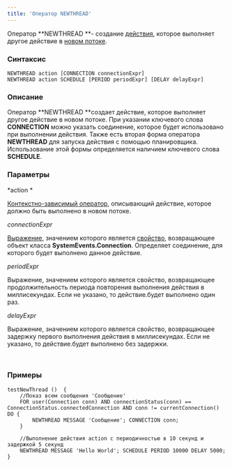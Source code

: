 ```yaml
---
title: 'Оператор NEWTHREAD'
---
```


Оператор **NEWTHREAD **- создание [действия](Actions.md), которое выполняет другое действие в [новом потоке](New_threads_NEWTHREAD_NEWEXECUTOR_.md).

### Синтаксис

    NEWTHREAD action [CONNECTION connectionExpr]
    NEWTHREAD action SCHEDULE [PERIOD periodExpr] [DELAY delayExpr]

### Описание

Оператор **NEWTHREAD **создает действие, которое выполняет другое действие в новом потоке. При указании ключевого слова **CONNECTION** можно указать соединение, которое будет использовано при выполнении действия. Также есть вторая форма оператора **NEWTHREAD** для запуска действия с помощью планировщика. Использование этой формы определяется наличием ключевого слова **SCHEDULE**.  

### Параметры

*action *

[Контекстно-зависимый оператор](Action_operator.md#contextdependent), описывающий действие, которое должно быть выполнено в новом потоке.

*connectionExpr*

[Выражение](Expression.md), значением которого является [свойство](Properties.md), возвращающее объект класса **SystemEvents.Connection**. Определяет соединение, для которого будет выполнено данное действие.  

*periodExpr*

Выражение, значением которого является свойство, возвращающее продолжительность периода повторения выполнения действия в миллисекундах. Если не указано, то действие.будет выполнено один раз.

*delayExpr*

Выражение, значением которого является свойство, возвращающее задержку первого выполнения действия в миллисекундах. Если не указано, то действие.будет выполнено без задержки.

 

### Примеры


```lsf
testNewThread ()  {
    //Показ всем сообщения 'Сообщение'
    FOR user(Connection conn) AND connectionStatus(conn) == ConnectionStatus.connectedConnection AND conn != currentConnection() DO {
        NEWTHREAD MESSAGE 'Сообщение'; CONNECTION conn;
    }

    //Выполнение действия action с периодичностью в 10 секунд и задержкой 5 секунд
    NEWTHREAD MESSAGE 'Hello World'; SCHEDULE PERIOD 10000 DELAY 5000;
}
```

  
